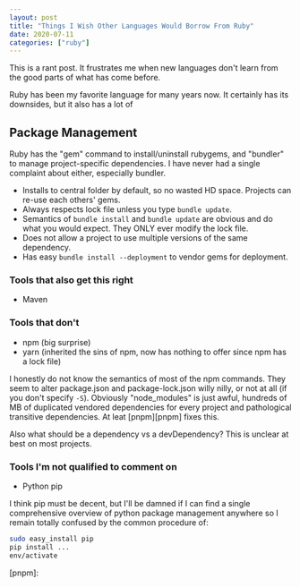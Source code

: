 ```yaml
---
layout: post
title: "Things I Wish Other Languages Would Borrow From Ruby"
date: 2020-07-11
categories: ["ruby"]
---
```


This is a rant post. It frustrates me when new languages don't learn from the good parts of what has come before.

Ruby has been my favorite language for many years now. It certainly has its downsides, but it also has a lot of

## Package Management

Ruby has the "gem" command to install/uninstall rubygems, and "bundler" to manage project-specific dependencies. I have never had a single complaint about either, especially bundler.

* Installs to central folder by default, so no wasted HD space. Projects can re-use each others' gems.
* Always respects lock file unless you type `bundle update`.
* Semantics of `bundle install` and `bundle update` are obvious and do what you would expect. They ONLY ever modify the lock file.
* Does not allow a project to use multiple versions of the same dependency.
* Has easy `bundle install --deployment` to vendor gems for deployment.

### Tools that also get this right

* Maven

### Tools that don't

* npm (big surprise)
* yarn (inherited the sins of npm, now has nothing to offer since npm has a lock file)

I honestly do not know the semantics of most of the npm commands. They seem to alter package.json and package-lock.json willy nilly, or not at all (if you don't specify `-S`). Obviously "node_modules" is just awful, hundreds of MB of duplicated vendored dependencies for every project and pathological transitive dependencies. At leat [pnpm][pnpm] fixes this.

Also what should be a dependency vs a devDependency? This is unclear at best on most projects.

### Tools I'm not qualified to comment on

* Python pip

I think pip must be decent, but I'll be damned if I can find a single comprehensive overview of python package management anywhere so I remain totally confused by the common procedure of:

```bash
sudo easy_install pip
pip install ...
env/activate
```


[bundler]: https://bundler.io/
[pnpm]:
